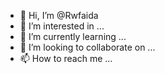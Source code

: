 - 👋 Hi, I’m @Rwfaida
- 👀 I’m interested in ...
- 🌱 I’m currently learning ...
- 💞️ I’m looking to collaborate on ...
- 📫 How to reach me ...

<!---
Rwfaida/Rwfaida is a ✨ special ✨ repository because its `README.md` (this file) appears on your GitHub profile.
You can click the Preview link to take a look at your changes.
--->
